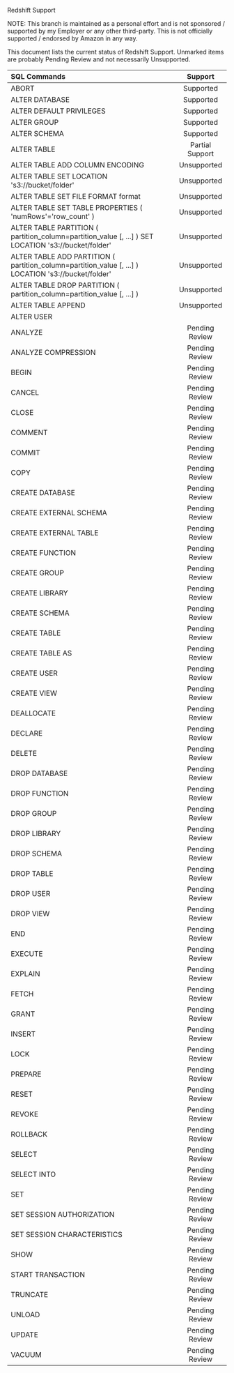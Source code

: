 Redshift Support

NOTE: This branch is maintained as a personal effort and is not sponsored / supported by my Employer or any other third-party. This is not officially supported / endorsed by Amazon in any way.

This document lists the current status of Redshift Support. Unmarked items are probably Pending Review and not necessarily Unsupported.

SQL Commands | Support
:----------- |:-------:
ABORT | Supported
ALTER DATABASE | Supported
ALTER DEFAULT PRIVILEGES | Supported
ALTER GROUP | Supported
ALTER SCHEMA | Supported
ALTER TABLE | Partial Support
ALTER TABLE ADD COLUMN ENCODING | Unsupported
ALTER TABLE SET LOCATION 's3://bucket/folder' | Unsupported
ALTER TABLE SET FILE FORMAT format | Unsupported
ALTER TABLE SET TABLE PROPERTIES ( 'numRows'='row_count' ) | Unsupported
ALTER TABLE PARTITION ( partition_column=partition_value [, ...] ) SET LOCATION 's3://bucket/folder' | Unsupported
ALTER TABLE ADD PARTITION ( partition_column=partition_value [, ...] ) LOCATION 's3://bucket/folder' | Unsupported
ALTER TABLE DROP PARTITION ( partition_column=partition_value [, ...] ) | Unsupported
ALTER TABLE APPEND | Unsupported
ALTER USER | 
ANALYZE | Pending Review
ANALYZE COMPRESSION | Pending Review
BEGIN | Pending Review
CANCEL | Pending Review
CLOSE | Pending Review
COMMENT | Pending Review
COMMIT | Pending Review
COPY | Pending Review
CREATE DATABASE | Pending Review
CREATE EXTERNAL SCHEMA | Pending Review
CREATE EXTERNAL TABLE | Pending Review
CREATE FUNCTION | Pending Review
CREATE GROUP | Pending Review
CREATE LIBRARY | Pending Review
CREATE SCHEMA | Pending Review
CREATE TABLE | Pending Review
CREATE TABLE AS | Pending Review
CREATE USER | Pending Review
CREATE VIEW | Pending Review
DEALLOCATE | Pending Review
DECLARE | Pending Review
DELETE | Pending Review
DROP DATABASE | Pending Review
DROP FUNCTION | Pending Review
DROP GROUP | Pending Review
DROP LIBRARY | Pending Review
DROP SCHEMA | Pending Review
DROP TABLE | Pending Review
DROP USER | Pending Review
DROP VIEW | Pending Review
END | Pending Review
EXECUTE | Pending Review
EXPLAIN | Pending Review
FETCH | Pending Review
GRANT | Pending Review
INSERT | Pending Review
LOCK | Pending Review
PREPARE | Pending Review
RESET | Pending Review
REVOKE | Pending Review
ROLLBACK | Pending Review
SELECT | Pending Review
SELECT INTO | Pending Review
SET | Pending Review
SET SESSION AUTHORIZATION | Pending Review
SET SESSION CHARACTERISTICS | Pending Review
SHOW | Pending Review
START TRANSACTION | Pending Review
TRUNCATE | Pending Review
UNLOAD | Pending Review
UPDATE | Pending Review
VACUUM | Pending Review

